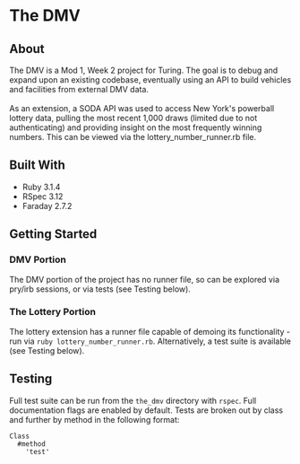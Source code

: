 # The DMV

## About
The DMV is a Mod 1, Week 2 project for Turing. The goal is to debug and expand upon an existing codebase, eventually using an API to build vehicles and facilities from external DMV data.<br/><br/>
As an extension, a SODA API was used to access New York's powerball lottery data, pulling the most recent 1,000 draws (limited due to not authenticating) and providing insight on the most frequently winning numbers. This can be viewed via the lottery_number_runner.rb file.

## Built With
- Ruby 3.1.4
- RSpec 3.12
- Faraday 2.7.2

## Getting Started
### DMV Portion
The DMV portion of the project has no runner file, so can be explored via pry/irb sessions, or via tests (see Testing below).
### The Lottery Portion
The lottery extension has a runner file capable of demoing its functionality - run via `ruby lottery_number_runner.rb`. Alternatively, a test suite is available (see Testing below).

## Testing
Full test suite can be run from the `the_dmv` directory with `rspec`. Full documentation flags are enabled by default.
Tests are broken out by class and further by method in the following format:
```
Class
  #method
    'test'
```